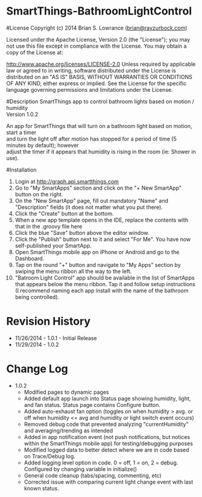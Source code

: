 SmartThings-BathroomLightControl
================================
#License
Copyright (c) 2014 Brian S. Lowrance (brian@rayzurbock.com)

Licensed under the Apache License, Version 2.0 (the "License"); you may not use this file except in compliance with the License. You may obtain a copy of the License at:

http://www.apache.org/licenses/LICENSE-2.0
Unless required by applicable law or agreed to in writing, software distributed under the License is distributed on an "AS IS" BASIS, WITHOUT WARRANTIES OR CONDITIONS OF ANY KIND, either express or implied. See the License for the specific language governing permissions and limitations under the License.

#Description
SmartThings app to control bathroom lights based on motion / humidity <br />
Version 1.0.2

An app for SmartThings that will turn on a bathroom light based on motion, start a timer <br />
and turn the light off after motion has stopped for a period of time (5 minutes by default); however <br />
adjust the timer if it appears that humidity is rising in the room (ie: Shower in use). <br />

#Installation
1. Login at <a href=http://graph.api.smartthings.com>http://graph.api.smartthings.com</a>
2. Go to "My SmartApps" section and click on the "+ New SmartApp" button on the right.
3. On the "New SmartApp" page, fill out mandatory "Name" and "Description" fields (it does not matter what you put there).
4. Click the "Create" button at the bottom.
5. When a new app template opens in the IDE, replace the contents with that in the .groovy file here
6. Click the blue "Save" button above the editor window.
7. Click the "Publish" button next to it and select "For Me". You have now self-published your SmartApp.
8. Open SmartThings mobile app on iPhone or Android and go to the Dashboard.
9. Tap on the round "+" button and navigate to "My Apps" section by swiping the menu ribbon all the way to the left.
10. "Batroom Light Control" app should be available in the list of SmartApps that appears below the menu ribbon. Tap it and follow setup instructions (I recommend naming each app install with the name of the bathroom being controlled).

# Revision History
*  11/26/2014 - 1.0.1 - Initial Release
*  11/29/2014 - 1.0.2

# Change Log
* 1.0.2
  * Modified pages to dynamic pages
  * Added default app launch into Status page showing humidity, light, and fan status. Status page contains Configure button.
  * Added auto-exhaust fan option (toggles on when humidity > avg. or off when humidity <= avg and humidity or light switch event occurs)
  * Removed debug code that prevented analyzing "currentHumidity" and averaging/trending as intended
  * Added in app notification event (not push notifications, but notices within the SmartThings mobile app) for testing/debugging purposes
  * Modified logged data to better detect where we are in code based on Trace/Debug log.
  * Added logging level option in code.  0 = off, 1 = on, 2 = debug.  Configured by changing variable in initialize()
  * General code cleanup (tabs/spacing, commenting, etc)
  * Corrected issue with comparing current light change event with last known status.
